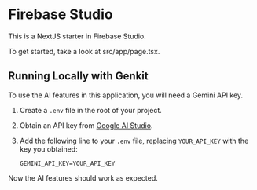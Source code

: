 # Firebase Studio

This is a NextJS starter in Firebase Studio.

To get started, take a look at src/app/page.tsx.

## Running Locally with Genkit

To use the AI features in this application, you will need a Gemini API key.

1.  Create a `.env` file in the root of your project.
2.  Obtain an API key from [Google AI Studio](https://aistudio.google.com/app/apikey).
3.  Add the following line to your `.env` file, replacing `YOUR_API_KEY` with the key you obtained:

    ```
    GEMINI_API_KEY=YOUR_API_KEY
    ```

Now the AI features should work as expected.